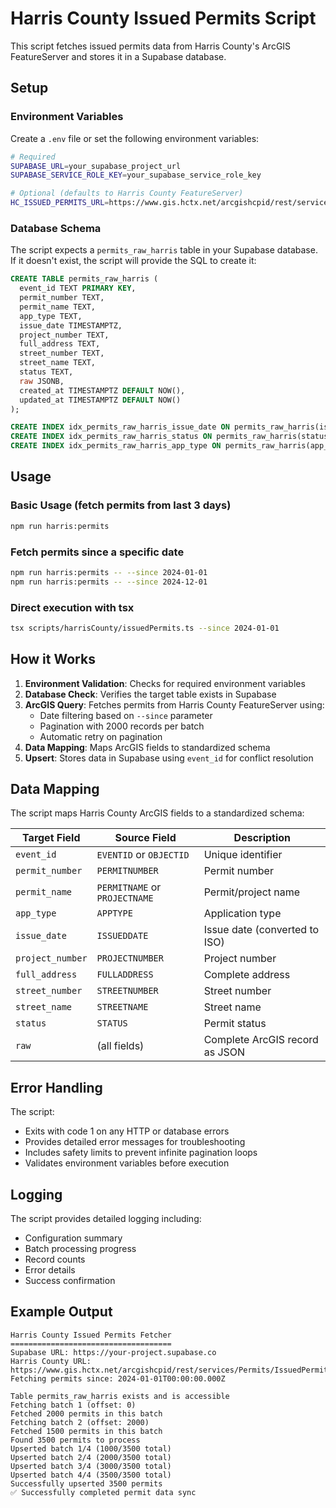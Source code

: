 # Harris County Issued Permits Script

This script fetches issued permits data from Harris County's ArcGIS FeatureServer and stores it in a Supabase database.

## Setup

### Environment Variables

Create a `.env` file or set the following environment variables:

```bash
# Required
SUPABASE_URL=your_supabase_project_url
SUPABASE_SERVICE_ROLE_KEY=your_supabase_service_role_key

# Optional (defaults to Harris County FeatureServer)
HC_ISSUED_PERMITS_URL=https://www.gis.hctx.net/arcgishcpid/rest/services/Permits/IssuedPermits/FeatureServer/0
```

### Database Schema

The script expects a `permits_raw_harris` table in your Supabase database. If it doesn't exist, the script will provide the SQL to create it:

```sql
CREATE TABLE permits_raw_harris (
  event_id TEXT PRIMARY KEY,
  permit_number TEXT,
  permit_name TEXT,
  app_type TEXT,
  issue_date TIMESTAMPTZ,
  project_number TEXT,
  full_address TEXT,
  street_number TEXT,
  street_name TEXT,
  status TEXT,
  raw JSONB,
  created_at TIMESTAMPTZ DEFAULT NOW(),
  updated_at TIMESTAMPTZ DEFAULT NOW()
);

CREATE INDEX idx_permits_raw_harris_issue_date ON permits_raw_harris(issue_date);
CREATE INDEX idx_permits_raw_harris_status ON permits_raw_harris(status);
CREATE INDEX idx_permits_raw_harris_app_type ON permits_raw_harris(app_type);
```

## Usage

### Basic Usage (fetch permits from last 3 days)
```bash
npm run harris:permits
```

### Fetch permits since a specific date
```bash
npm run harris:permits -- --since 2024-01-01
npm run harris:permits -- --since 2024-12-01
```

### Direct execution with tsx
```bash
tsx scripts/harrisCounty/issuedPermits.ts --since 2024-01-01
```

## How it Works

1. **Environment Validation**: Checks for required environment variables
2. **Database Check**: Verifies the target table exists in Supabase
3. **ArcGIS Query**: Fetches permits from Harris County FeatureServer using:
   - Date filtering based on `--since` parameter
   - Pagination with 2000 records per batch
   - Automatic retry on pagination
4. **Data Mapping**: Maps ArcGIS fields to standardized schema
5. **Upsert**: Stores data in Supabase using `event_id` for conflict resolution

## Data Mapping

The script maps Harris County ArcGIS fields to a standardized schema:

| Target Field | Source Field | Description |
|--------------|--------------|-------------|
| `event_id` | `EVENTID` or `OBJECTID` | Unique identifier |
| `permit_number` | `PERMITNUMBER` | Permit number |
| `permit_name` | `PERMITNAME` or `PROJECTNAME` | Permit/project name |
| `app_type` | `APPTYPE` | Application type |
| `issue_date` | `ISSUEDDATE` | Issue date (converted to ISO) |
| `project_number` | `PROJECTNUMBER` | Project number |
| `full_address` | `FULLADDRESS` | Complete address |
| `street_number` | `STREETNUMBER` | Street number |
| `street_name` | `STREETNAME` | Street name |
| `status` | `STATUS` | Permit status |
| `raw` | (all fields) | Complete ArcGIS record as JSON |

## Error Handling

The script:
- Exits with code 1 on any HTTP or database errors
- Provides detailed error messages for troubleshooting
- Includes safety limits to prevent infinite pagination loops
- Validates environment variables before execution

## Logging

The script provides detailed logging including:
- Configuration summary
- Batch processing progress
- Record counts
- Error details
- Success confirmation

## Example Output

```
Harris County Issued Permits Fetcher
====================================
Supabase URL: https://your-project.supabase.co
Harris County URL: https://www.gis.hctx.net/arcgishcpid/rest/services/Permits/IssuedPermits/FeatureServer/0
Fetching permits since: 2024-01-01T00:00:00.000Z

Table permits_raw_harris exists and is accessible
Fetching batch 1 (offset: 0)
Fetched 2000 permits in this batch
Fetching batch 2 (offset: 2000)
Fetched 1500 permits in this batch
Found 3500 permits to process
Upserted batch 1/4 (1000/3500 total)
Upserted batch 2/4 (2000/3500 total)
Upserted batch 3/4 (3000/3500 total)
Upserted batch 4/4 (3500/3500 total)
Successfully upserted 3500 permits
✅ Successfully completed permit data sync
```